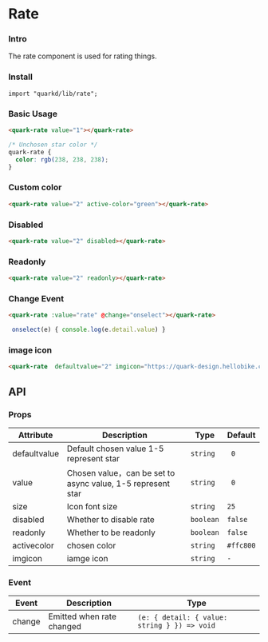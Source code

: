 # Rate

### Intro

The rate component is used for rating things.

### Install

```tsx
import "quarkd/lib/rate";
```

### Basic Usage

```html
<quark-rate value="1"></quark-rate>
```

```css
/* Unchosen star color */
quark-rate {
  color: rgb(238, 238, 238);
}
```

### Custom color

```html
<quark-rate value="2" active-color="green"></quark-rate>
```

### Disabled

```html
<quark-rate value="2" disabled></quark-rate>
```

### Readonly

```html
<quark-rate value="2" readonly></quark-rate>
```

### Change Event

```html
<quark-rate :value="rate" @change="onselect"></quark-rate>
```

```javascript
 onselect(e) { console.log(e.detail.value) }
```
### image icon

```html
<quark-rate  defaultvalue="2" imgicon="https://quark-design.hellobike.com/assets/quark-logo.7fd50e67.png"></quark-rate>
```
## API

### Props

| Attribute    | Description                                                 | Type      | Default   |
| ------------ | ----------------------------------------------------------- | --------- | --------- |
| defaultvalue | Default chosen value 1-5 represent star                     | `string`  | ` 0`      |
| value        | Chosen value，can be set to async value, 1-5 represent star | `string`  | ` 0`      |
| size         | Icon font size                                              | `string`  | `25`      |
| disabled     | Whether to disable rate                                     | `boolean` | `false`   |
| readonly     | Whether to be readonly                                      | `boolean` | `false`   |
| activecolor  | chosen color                                                | `string`  | `#ffc800` |
| imgicon      | iamge icon                                                  | `string`  | `-`       |

### Event

| Event  | Description               | Type                                 |
| ------ | ------------------------- | ------------------------------------ |
| change | Emitted when rate changed | `(e: { detail: { value: string } }) => void` |
